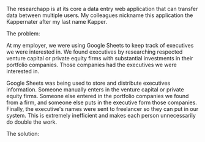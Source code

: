 The researchapp is at its core a data entry web application that can transfer data between multiple users. My colleagues nickname this application the Kappernater after my last name Kapper. 

The problem: 

At my employer, we were using Google Sheets to keep track of executives we were interested in. We found executives by researching respected venture capital or private equity firms with substantial investments in their portfolio companies. Those companies had the executives we were interested in. 

Google Sheets was being used to store and distribute executives information. Someone manually enters in the venture capital or private equity firms. Someone else entered in the portfolio companies we found from a firm, and someone else puts in the executive form those companies. Finally, the executive's names were sent to freelancer so they can put in our system. This is extremely inefficient and makes each person unnecessarily do double the work.  

The solution:   

